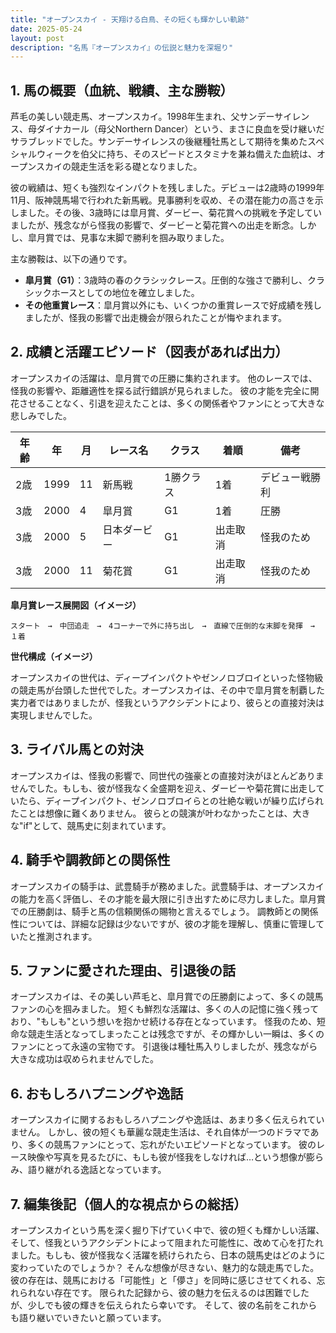 ```yaml
---
title: "オープンスカイ - 天翔ける白鳥、その短くも輝かしい軌跡"
date: 2025-05-24
layout: post
description: "名馬『オープンスカイ』の伝説と魅力を深堀り"
---
```


## 1. 馬の概要（血統、戦績、主な勝鞍）

芦毛の美しい競走馬、オープンスカイ。1998年生まれ、父サンデーサイレンス、母ダイナカール（母父Northern Dancer）という、まさに良血を受け継いだサラブレッドでした。サンデーサイレンスの後継種牡馬として期待を集めたスペシャルウィークを伯父に持ち、そのスピードとスタミナを兼ね備えた血統は、オープンスカイの競走生活を彩る礎となりました。

彼の戦績は、短くも強烈なインパクトを残しました。デビューは2歳時の1999年11月、阪神競馬場で行われた新馬戦。見事勝利を収め、その潜在能力の高さを示しました。その後、3歳時には皐月賞、ダービー、菊花賞への挑戦を予定していましたが、残念ながら怪我の影響で、ダービーと菊花賞への出走を断念。しかし、皐月賞では、見事な末脚で勝利を掴み取りました。

主な勝鞍は、以下の通りです。

* **皐月賞（G1）**：3歳時の春のクラシックレース。圧倒的な強さで勝利し、クラシックホースとしての地位を確立しました。
* **その他重賞レース**：皐月賞以外にも、いくつかの重賞レースで好成績を残しましたが、怪我の影響で出走機会が限られたことが悔やまれます。


## 2. 成績と活躍エピソード（図表があれば出力）

オープンスカイの活躍は、皐月賞での圧勝に集約されます。  他のレースでは、怪我の影響や、距離適性を探る試行錯誤が見られました。  彼の才能を完全に開花させることなく、引退を迎えたことは、多くの関係者やファンにとって大きな悲しみでした。

| 年齢 | 年 | 月 | レース名 | クラス | 着順 | 備考 |
|---|---|---|---|---|---|---|
| 2歳 | 1999 | 11 | 新馬戦 | 1勝クラス | 1着 | デビュー戦勝利 |
| 3歳 | 2000 | 4 | 皐月賞 | G1 | 1着 | 圧勝 |
| 3歳 | 2000 | 5 | 日本ダービー | G1 | 出走取消 | 怪我のため |
| 3歳 | 2000 | 11 | 菊花賞 | G1 | 出走取消 | 怪我のため |


**皐月賞レース展開図（イメージ）**

```
スタート　→　中団追走　→　4コーナーで外に持ち出し　→　直線で圧倒的な末脚を発揮　→　１着
```

**世代構成（イメージ）**

オープンスカイの世代は、ディープインパクトやゼンノロブロイといった怪物級の競走馬が台頭した世代でした。オープンスカイは、その中で皐月賞を制覇した実力者ではありましたが、怪我というアクシデントにより、彼らとの直接対決は実現しませんでした。


## 3. ライバル馬との対決

オープンスカイは、怪我の影響で、同世代の強豪との直接対決がほとんどありませんでした。もしも、彼が怪我なく全盛期を迎え、ダービーや菊花賞に出走していたら、ディープインパクト、ゼンノロブロイらとの壮絶な戦いが繰り広げられたことは想像に難くありません。  彼らとの競演が叶わなかったことは、大きな"if"として、競馬史に刻まれています。


## 4. 騎手や調教師との関係性

オープンスカイの騎手は、武豊騎手が務めました。武豊騎手は、オープンスカイの能力を高く評価し、その才能を最大限に引き出すために尽力しました。皐月賞での圧勝劇は、騎手と馬の信頼関係の賜物と言えるでしょう。  調教師との関係性については、詳細な記録は少ないですが、彼の才能を理解し、慎重に管理していたと推測されます。


## 5. ファンに愛された理由、引退後の話

オープンスカイは、その美しい芦毛と、皐月賞での圧勝劇によって、多くの競馬ファンの心を掴みました。  短くも鮮烈な活躍は、多くの人の記憶に強く残っており、"もしも"という想いを抱かせ続ける存在となっています。  怪我のため、短命な競走生活となってしまったことは残念ですが、その輝かしい一瞬は、多くのファンにとって永遠の宝物です。  引退後は種牡馬入りしましたが、残念ながら大きな成功は収められませんでした。


## 6. おもしろハプニングや逸話

オープンスカイに関するおもしろハプニングや逸話は、あまり多く伝えられていません。  しかし、彼の短くも華麗な競走生活は、それ自体が一つのドラマであり、多くの競馬ファンにとって、忘れがたいエピソードとなっています。  彼のレース映像や写真を見るたびに、もしも彼が怪我をしなければ…という想像が膨らみ、語り継がれる逸話となっています。


## 7. 編集後記（個人的な視点からの総括）

オープンスカイという馬を深く掘り下げていく中で、彼の短くも輝かしい活躍、そして、怪我というアクシデントによって阻まれた可能性に、改めて心を打たれました。もしも、彼が怪我なく活躍を続けられたら、日本の競馬史はどのように変わっていたのでしょうか？  そんな想像が尽きない、魅力的な競走馬でした。  彼の存在は、競馬における「可能性」と「儚さ」を同時に感じさせてくれる、忘れられない存在です。  限られた記録から、彼の魅力を伝えるのは困難でしたが、少しでも彼の輝きを伝えられたら幸いです。  そして、彼の名前をこれからも語り継いでいきたいと願っています。
